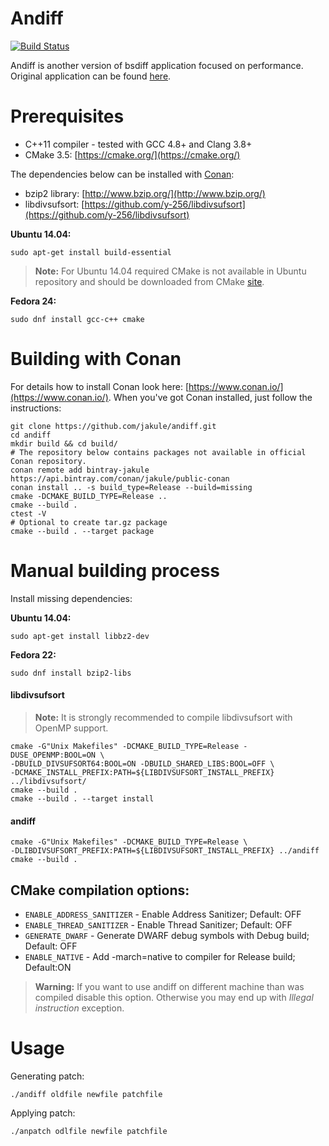 Andiff
======
[![Build Status](https://travis-ci.org/jakule/andiff.svg?branch=master)](https://travis-ci.org/jakule/andiff)

Andiff is another version of bsdiff application focused on performance. Original application can be found [here](http://www.daemonology.net/bsdiff/).

Prerequisites
=============

* C++11 compiler - tested with GCC 4.8+ and Clang 3.8+
* CMake 3.5: [https://cmake.org/](https://cmake.org/)

The dependencies below can be installed with [Conan](https://www.conan.io/):
* bzip2 library: [http://www.bzip.org/](http://www.bzip.org/)
* libdivsufsort: [https://github.com/y-256/libdivsufsort](https://github.com/y-256/libdivsufsort)

**Ubuntu 14.04:**

```shell
sudo apt-get install build-essential
```

> **Note:** For Ubuntu 14.04 required CMake is not available in Ubuntu repository and should be downloaded from CMake [site](https://cmake.org/download/).

**Fedora 24:**
```shell
sudo dnf install gcc-c++ cmake
```

Building with Conan
===================

For details how to install Conan look here: [https://www.conan.io/](https://www.conan.io/).
When you've got Conan installed, just follow the instructions:

```shell
git clone https://github.com/jakule/andiff.git
cd andiff
mkdir build && cd build/
# The repository below contains packages not available in official Conan repository.
conan remote add bintray-jakule https://api.bintray.com/conan/jakule/public-conan
conan install .. -s build_type=Release --build=missing
cmake -DCMAKE_BUILD_TYPE=Release ..
cmake --build . 
ctest -V
# Optional to create tar.gz package
cmake --build . --target package
```

Manual building process
=======================

Install missing dependencies:

**Ubuntu 14.04:**

```shell
sudo apt-get install libbz2-dev
```

**Fedora 22:**
```shell
sudo dnf install bzip2-libs
```

#### libdivsufsort

> **Note:** It is strongly recommended to compile libdivsufsort with OpenMP support.

```shell
cmake -G"Unix Makefiles" -DCMAKE_BUILD_TYPE=Release -DUSE_OPENMP:BOOL=ON \
-DBUILD_DIVSUFSORT64:BOOL=ON -DBUILD_SHARED_LIBS:BOOL=OFF \
-DCMAKE_INSTALL_PREFIX:PATH=${LIBDIVSUFSORT_INSTALL_PREFIX} ../libdivsufsort/
cmake --build .
cmake --build . --target install
```

#### andiff

```shell
cmake -G"Unix Makefiles" -DCMAKE_BUILD_TYPE=Release \
-DLIBDIVSUFSORT_PREFIX:PATH=${LIBDIVSUFSORT_INSTALL_PREFIX} ../andiff
cmake --build .
```

## CMake compilation options:

* `ENABLE_ADDRESS_SANITIZER` - Enable Address Sanitizer; Default: OFF   
* `ENABLE_THREAD_SANITIZER` - Enable Thread Sanitizer; Default: OFF   
* `GENERATE_DWARF` - Generate DWARF debug symbols with Debug build; Default: OFF
* `ENABLE_NATIVE` - Add -march=native to compiler for Release build; Default:ON   

> **Warning:** If you want to use andiff on different machine than was compiled disable this option. 
Otherwise you may end up with *Illegal instruction* exception.

Usage
=====

Generating patch:

```shell
./andiff oldfile newfile patchfile
```

Applying patch:

```shell
./anpatch odlfile newfile patchfile
```
